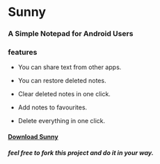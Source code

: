 # Sunny
### A Simple Notepad for Android Users
### features
  + You can share text from other apps.
  * You can restore deleted notes.
  + Clear deleted notes in one click.
  * Add notes to favourites.
  + Delete everything in one click.

#### [Download Sunny](https://github.com/Sunnymaharshi/sunny/raw/master/night/sunny.apk)

##### feel free to fork this project and do it in your way.
